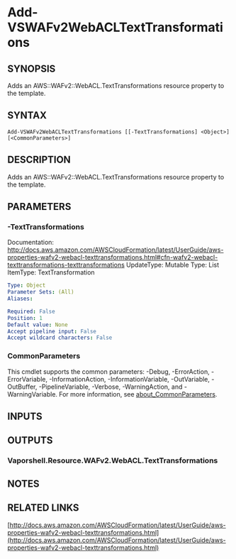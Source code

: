 # Add-VSWAFv2WebACLTextTransformations

## SYNOPSIS
Adds an AWS::WAFv2::WebACL.TextTransformations resource property to the template.

## SYNTAX

```
Add-VSWAFv2WebACLTextTransformations [[-TextTransformations] <Object>] [<CommonParameters>]
```

## DESCRIPTION
Adds an AWS::WAFv2::WebACL.TextTransformations resource property to the template.

## PARAMETERS

### -TextTransformations
Documentation: http://docs.aws.amazon.com/AWSCloudFormation/latest/UserGuide/aws-properties-wafv2-webacl-texttransformations.html#cfn-wafv2-webacl-texttransformations-texttransformations
UpdateType: Mutable
Type: List
ItemType: TextTransformation

```yaml
Type: Object
Parameter Sets: (All)
Aliases:

Required: False
Position: 1
Default value: None
Accept pipeline input: False
Accept wildcard characters: False
```

### CommonParameters
This cmdlet supports the common parameters: -Debug, -ErrorAction, -ErrorVariable, -InformationAction, -InformationVariable, -OutVariable, -OutBuffer, -PipelineVariable, -Verbose, -WarningAction, and -WarningVariable. For more information, see [about_CommonParameters](http://go.microsoft.com/fwlink/?LinkID=113216).

## INPUTS

## OUTPUTS

### Vaporshell.Resource.WAFv2.WebACL.TextTransformations
## NOTES

## RELATED LINKS

[http://docs.aws.amazon.com/AWSCloudFormation/latest/UserGuide/aws-properties-wafv2-webacl-texttransformations.html](http://docs.aws.amazon.com/AWSCloudFormation/latest/UserGuide/aws-properties-wafv2-webacl-texttransformations.html)


